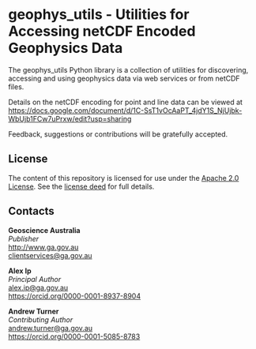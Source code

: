 # geophys\_utils - Utilities for Accessing netCDF Encoded Geophysics Data
The geophys_utils Python library is a collection of utilities for discovering, accessing and using geophysics data via web services or from netCDF files.

Details on the netCDF encoding for point and line data can be viewed at <https://docs.google.com/document/d/1C-SsT1vOcAaPT_4jdY1S_NjUjbk-WbUjb1FCw7uPrxw/edit?usp=sharing>

Feedback, suggestions or contributions will be gratefully accepted.

## License
The content of this repository is licensed for use under the [Apache 2.0 License](http://www.apache.org/licenses/LICENSE-2.0). See the [license deed](https://github.com/GeoscienceAustralia/geophys_utils/blob/master/LICENSE) for full details.

## Contacts
**Geoscience Australia**  
*Publisher*  
<http://www.ga.gov.au>  
<clientservices@ga.gov.au>  

**Alex Ip**  
*Principal Author*  
<alex.ip@ga.gov.au>  
<https://orcid.org/0000-0001-8937-8904>

**Andrew Turner**  
*Contributing Author*  
<andrew.turner@ga.gov.au>  
<https://orcid.org/0000-0001-5085-8783>
